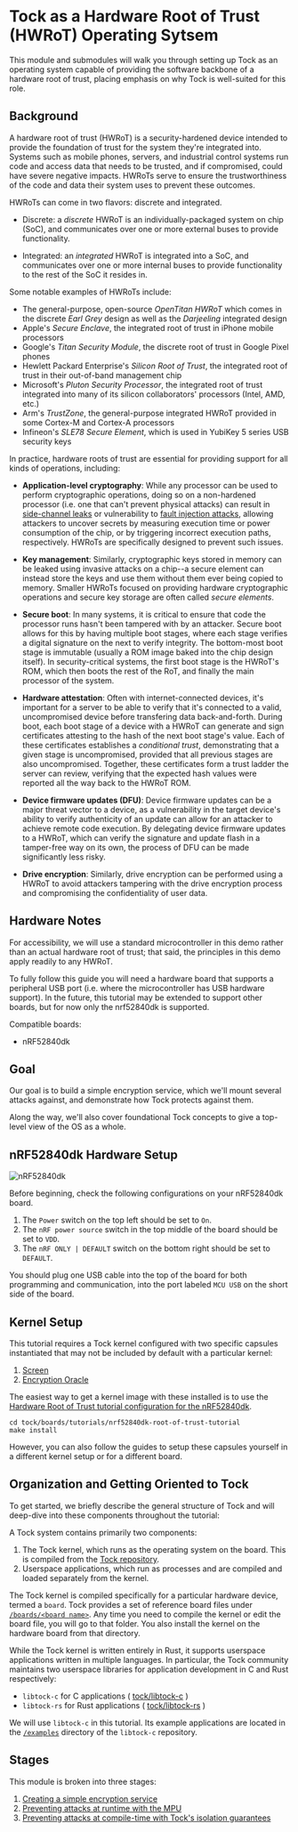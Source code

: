 # Tock as a Hardware Root of Trust (HWRoT) Operating Sytsem

This module and submodules will walk you through setting up Tock as an operating
system capable of providing the software backbone of a hardware root of trust,
placing emphasis on why Tock is well-suited for this role.

## Background

A hardware root of trust (HWRoT) is a security-hardened device intended to
provide the foundation of trust for the system they're integrated into. Systems
such as mobile phones, servers, and industrial control systems run code and
access data that needs to be trusted, and if compromised, could have severe
negative impacts. HWRoTs serve to ensure the trustworthiness of the code and
data their system uses to prevent these outcomes.

HWRoTs can come in two flavors: discrete and integrated.

- Discrete: a _discrete_ HWRoT is an individually-packaged system on chip (SoC),
  and communicates over one or more external buses to provide functionality.

- Integrated: an _integrated_ HWRoT is integrated into a SoC, and communicates
  over one or more internal buses to provide functionality to the rest of the
  SoC it resides in.

Some notable examples of HWRoTs include:

- The general-purpose, open-source _OpenTitan HWRoT_ which comes in the discrete
  _Earl Grey_ design as well as the _Darjeeling_ integrated design
- Apple's _Secure Enclave_, the integrated root of trust in iPhone mobile
  processors
- Google's _Titan Security Module_, the discrete root of trust in Google Pixel
  phones
- Hewlett Packard Enterprise's _Silicon Root of Trust_, the integrated root of
  trust in their out-of-band management chip
- Microsoft's _Pluton Security Processor_, the integrated root of trust
  integrated into many of its silicon collaborators' processors (Intel, AMD,
  etc.)
- Arm's _TrustZone_, the general-purpose integrated HWRoT provided in some
  Cortex-M and Cortex-A processors
- Infineon's _SLE78 Secure Element_, which is used in YubiKey 5 series USB
  security keys

In practice, hardware roots of trust are essential for providing support for all
kinds of operations, including:

- **Application-level cryptography**: While any processor can be used to perform
  cryptographic operations, doing so on a non-hardened processor (i.e. one that
  can't prevent physical attacks) can result in
  [side-channel leaks](https://en.wikipedia.org/wiki/Side-channel_attack) or
  vulnerability to
  [fault injection attacks](https://en.wikipedia.org/wiki/Fault_injection),
  allowing attackers to uncover secrets by measuring execution time or power
  consumption of the chip, or by triggering incorrect execution paths,
  respectively. HWRoTs are specifically designed to prevent such issues.

- **Key management**: Similarly, cryptographic keys stored in memory can be
  leaked using invasive attacks on a chip--a secure element can instead store
  the keys and use them without them ever being copied to memory. Smaller HWRoTs
  focused on providing hardware cryptographic operations and secure key storage
  are often called _secure elements_.

- **Secure boot**: In many systems, it is critical to ensure that code the
  processor runs hasn't been tampered with by an attacker. Secure boot allows
  for this by having multiple boot stages, where each stage verifies a digital
  signature on the next to verify integrity. The bottom-most boot stage is
  immutable (usually a ROM image baked into the chip design itself). In
  security-critical systems, the first boot stage is the HWRoT's ROM, which then
  boots the rest of the RoT, and finally the main processor of the system.

- **Hardware attestation**: Often with internet-connected devices, it's
  important for a server to be able to verify that it's connected to a valid,
  uncompromised device before transfering data back-and-forth. During boot, each
  boot stage of a device with a HWRoT can generate and sign certificates
  attesting to the hash of the next boot stage's value. Each of these
  certificates establishes a _conditional trust_, demonstrating that a given
  stage is uncompromised, provided that all previous stages are also
  uncompromised. Together, these certificates form a trust ladder the server can
  review, verifying that the expected hash values were reported all the way back
  to the HWRoT ROM.
- **Device firmware updates (DFU)**: Device firmware updates can be a major
  threat vector to a device, as a vulnerability in the target device's ability
  to verify authenticity of an update can allow for an attacker to achieve
  remote code execution. By delegating device firmware updates to a HWRoT, which
  can verify the signature and update flash in a tamper-free way on its own, the
  process of DFU can be made significantly less risky.
- **Drive encryption**: Similarly, drive encryption can be performed using a
  HWRoT to avoid attackers tampering with the drive encryption process and
  compromising the confidentiality of user data.

## Hardware Notes

For accessibility, we will use a standard microcontroller in this demo rather
than an actual hardware root of trust; that said, the principles in this demo
apply readily to any HWRoT.

To fully follow this guide you will need a hardware board that supports a
peripheral USB port (i.e. where the microcontroller has USB hardware support).
In the future, this tutorial may be extended to support other boards, but for
now only the nrf52840dk is supported.

Compatible boards:

- nRF52840dk

## Goal

Our goal is to build a simple encryption service, which we'll mount several
attacks against, and demonstrate how Tock protects against them.

Along the way, we'll also cover foundational Tock concepts to give a top-level
view of the OS as a whole.

## nRF52840dk Hardware Setup

![nRF52840dk](../../imgs/nrf52840dk.jpg)

Before beginning, check the following configurations on your nRF52840dk board.

1. The `Power` switch on the top left should be set to `On`.
2. The `nRF power source` switch in the top middle of the board should be set to
   `VDD`.
3. The `nRF ONLY | DEFAULT` switch on the bottom right should be set to
   `DEFAULT`.

You should plug one USB cable into the top of the board for both programming and
communication, into the port labeled `MCU USB` on the short side of the board.

## Kernel Setup

This tutorial requires a Tock kernel configured with two specific capsules
instantiated that may not be included by default with a particular kernel:

1. [Screen](../setup/screen.md)
2. [Encryption Oracle](../usb-security-key/key-hotp-oracle.md)

The easiest way to get a kernel image with these installed is to use the
[Hardware Root of Trust tutorial configuration for the nRF52840dk](https://github.com/tock/tock/tree/master/boards/tutorials/nrf52840dk-root-of-trust-tutorial).

```
cd tock/boards/tutorials/nrf52840dk-root-of-trust-tutorial
make install
```

However, you can also follow the guides to setup these capsules yourself in a
different kernel setup or for a different board.

## Organization and Getting Oriented to Tock

To get started, we briefly describe the general structure of Tock and will
deep-dive into these components throughout the tutorial:

A Tock system contains primarily two components:

1. The Tock kernel, which runs as the operating system on the board. This is
   compiled from the [Tock repository](https://github.com/tock/tock).
2. Userspace applications, which run as processes and are compiled and loaded
   separately from the kernel.

The Tock kernel is compiled specifically for a particular hardware device,
termed a `board`. Tock provides a set of reference board files under
[`/boards/<board name>`](https://github.com/tock/tock/tree/master/boards). Any
time you need to compile the kernel or edit the board file, you will go to that
folder. You also install the kernel on the hardware board from that directory.

While the Tock kernel is written entirely in Rust, it supports userspace
applications written in multiple languages. In particular, the Tock community
maintains two userspace libraries for application development in C and Rust
respectively:

- `libtock-c` for C applications (
  [tock/libtock-c](https://github.com/tock/libtock-c) )
- `libtock-rs` for Rust applications (
  [tock/libtock-rs](https://github.com/tock/libtock-rs) )

We will use `libtock-c` in this tutorial. Its example applications are located
in the [`/examples`](https://github.com/tock/libtock-c/tree/master/examples)
directory of the `libtock-c` repository.

## Stages

This module is broken into three stages:

1. [Creating a simple encryption service](encryption-service.md)
2. [Preventing attacks at runtime with the MPU](userspace-attack.md)
3. [Preventing attacks at compile-time with Tock's isolation guarantees](kernel-attack.md)
